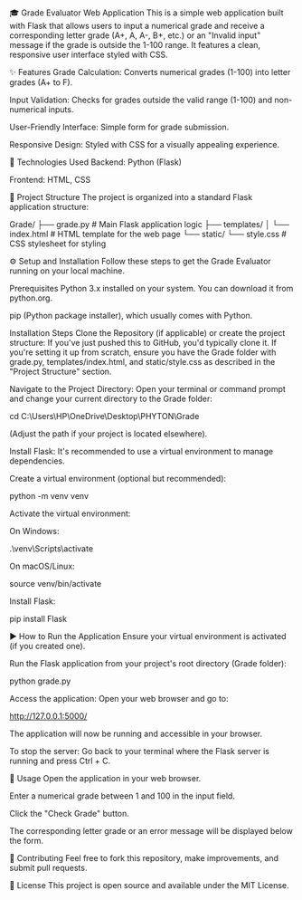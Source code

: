 🎓 Grade Evaluator Web Application
This is a simple web application built with Flask that allows users to input a numerical grade and receive a corresponding letter grade (A+, A, A-, B+, etc.) or an "Invalid input" message if the grade is outside the 1-100 range. It features a clean, responsive user interface styled with CSS.

✨ Features
Grade Calculation: Converts numerical grades (1-100) into letter grades (A+ to F).

Input Validation: Checks for grades outside the valid range (1-100) and non-numerical inputs.

User-Friendly Interface: Simple form for grade submission.

Responsive Design: Styled with CSS for a visually appealing experience.

🚀 Technologies Used
Backend: Python (Flask)

Frontend: HTML, CSS

📁 Project Structure
The project is organized into a standard Flask application structure:

Grade/
├── grade.py          # Main Flask application logic
├── templates/
│   └── index.html    # HTML template for the web page
└── static/
    └── style.css     # CSS stylesheet for styling

⚙️ Setup and Installation
Follow these steps to get the Grade Evaluator running on your local machine.

Prerequisites
Python 3.x installed on your system. You can download it from python.org.

pip (Python package installer), which usually comes with Python.

Installation Steps
Clone the Repository (if applicable) or create the project structure:
If you've just pushed this to GitHub, you'd typically clone it. If you're setting it up from scratch, ensure you have the Grade folder with grade.py, templates/index.html, and static/style.css as described in the "Project Structure" section.

Navigate to the Project Directory:
Open your terminal or command prompt and change your current directory to the Grade folder:

cd C:\Users\HP\OneDrive\Desktop\PHYTON\Grade

(Adjust the path if your project is located elsewhere).

Install Flask:
It's recommended to use a virtual environment to manage dependencies.

Create a virtual environment (optional but recommended):

python -m venv venv

Activate the virtual environment:

On Windows:

.\venv\Scripts\activate

On macOS/Linux:

source venv/bin/activate

Install Flask:

pip install Flask

▶️ How to Run the Application
Ensure your virtual environment is activated (if you created one).

Run the Flask application from your project's root directory (Grade folder):

python grade.py

Access the application:
Open your web browser and go to:

http://127.0.0.1:5000/

The application will now be running and accessible in your browser.

To stop the server:
Go back to your terminal where the Flask server is running and press Ctrl + C.

📝 Usage
Open the application in your web browser.

Enter a numerical grade between 1 and 100 in the input field.

Click the "Check Grade" button.

The corresponding letter grade or an error message will be displayed below the form.

🤝 Contributing
Feel free to fork this repository, make improvements, and submit pull requests.

📄 License
This project is open source and available under the MIT License.